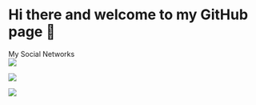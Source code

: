 # Hi there and welcome to my GitHub page 👋

My Social Networks <br/>
<a href="www.linkedin.com/in/abbas-musayev-116aaa20a">
  <img src="https://img.shields.io/badge/linkedin-0077B5?logo=linkedin&logoColor=white&style=for-the-badge">
  </a>
  
  <img
  src="https://github-readme-stats.vercel.app/api/top-langs/?username=abbas-musayev"
/>
  
  <img
  src="https://github-readme-stats.vercel.app/api?username=abbas-musayev&count_private=true&title_color=FD9047&icon_color=FD9047&text_color=0C2233&custom_title=Abbas+Musayev's+GitHub+Stats&show_icons=true"/>
  
  
  
<!--
**abbas-musayev/abbas-musayev** is a ✨ _special_ ✨ repository because its `README.md` (this file) appears on your GitHub profile.
<img
>
Here are some ideas to get you started:

- 🔭 I’m currently working on ...
- 🌱 I’m currently learning ...
- 👯 I’m looking to collaborate on ...![68747470733a2f2f63646e2d69636f6e732d706e672e666c617469636f6e2e636f6d2f3531322f3135322f3135323736302e706e67](https://user-images.githubusercontent.com/70229752/146537263-1f23b7ca-4e39-4b41-95ef-dd77c79d12f0.png)

- 🤔 I’m looking for help with ...
- 💬 Ask me about ...
- 📫 How to reach me: ...
- 😄 Pronouns: ...
- ⚡ Fun fact: ...
-->
